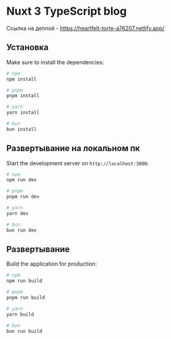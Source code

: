 # Nuxt 3 TypeScript blog
Ссылка на деплой - https://heartfelt-torte-a76207.netlify.app/


## Установка

Make sure to install the dependencies:

```bash
# npm
npm install

# pnpm
pnpm install

# yarn
yarn install

# bun
bun install
```

## Развертывание на локальном пк

Start the development server on `http://localhost:3000`:

```bash
# npm
npm run dev

# pnpm
pnpm run dev

# yarn
yarn dev

# bun
bun run dev
```

## Развертывание

Build the application for production:

```bash
# npm
npm run build

# pnpm
pnpm run build

# yarn
yarn build

# bun
bun run build
```
